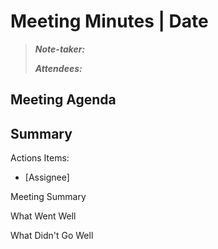 # Meeting Minutes | Date

>_**Note-taker:**_
>
> _**Attendees:**_ 

## Meeting Agenda
         
## Summary
Actions Items:
- \[Assignee]

Meeting Summary

What Went Well

What Didn't Go Well
